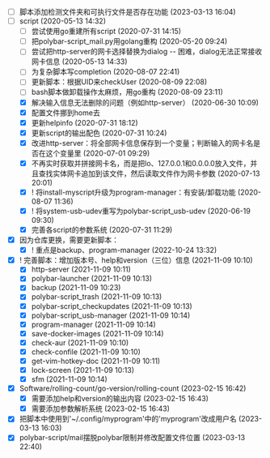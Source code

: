 - [ ] 脚本添加检测文件夹和可执行文件是否存在功能 (2023-03-13 16:04)
- [ ] script (2020-05-13 14:32)
  - [ ] 尝试使用go重建所有script (2020-07-31 14:15)
  - [ ] 把polybar-script_mail.py用golang重构 (2020-05-20 09:24)
  - [ ] 尝试把http-server的网卡选择替换为dialog -- 困难，dialog无法正常接收网卡信息 (2020-05-13 14:33)
  - [ ] 为复杂脚本写completion (2020-08-07 22:41)
  - [ ] 更新脚本：根据UID来checkUser (2020-08-09 22:08)
  - [ ] bash脚本做卸载操作太麻烦，用go重构 (2020-08-09 23:11)
  - [X] 解决输入信息无法删除的问题（例如http-server） (2020-06-30 10:09)
  - [X] 配置文件挪到home去
  - [X] 更新helpinfo (2020-07-31 18:12)
  - [X] 更新script的输出配色 (2020-07-31 10:24)
  - [X] 改进http-server：将全部网卡信息保存到一个变量；判断输入的网卡名是否在这个变量里 (2020-07-01 09:29)
  - [X] 不再实时获取并拼接网卡名，而是把lo、127.0.0.1和0.0.0.0放入文件，并且查找实体网卡追加到该文件，然后读取文件作为网卡参数 (2020-07-13 20:01)
  - [X] ! 将install-myscript升级为program-manager：有安装/卸载功能 (2020-08-07 11:36)
  - [X] ! 将system-usb-udev重写为polybar-script_usb-udev (2020-06-19 09:30)
  - [X] 完善各script的参数系统 (2020-07-31 11:29)
- [X] 因为仓库更换，需要更新脚本：
  - [X] ! 重点是backup、program-manager (2022-10-24 13:32)
- [X] ! 完善脚本：增加版本号、help和version（三位）信息 (2021-11-09 10:10)
  - [X] http-server (2021-11-09 10:11)
  - [X] polybar-launcher (2021-11-09 10:13)
  - [X] backup (2021-11-09 10:23)
  - [X] polybar-script_trash (2021-11-09 10:13)
  - [X] polybar-script_checkupdates (2021-11-09 10:13)
  - [X] polybar-script_usb-manager (2021-11-09 10:14)
  - [X] program-manager (2021-11-09 10:14)
  - [X] save-docker-images (2021-11-09 10:14)
  - [X] check-aur (2021-11-09 10:10)
  - [X] check-confile (2021-11-09 10:10)
  - [X] get-vim-hotkey-doc (2021-11-09 10:11)
  - [X] lock-screen (2021-11-09 10:13)
  - [X] sfm (2021-11-09 10:14)
- [X] Software/rolling-count/go-version/rolling-count (2023-02-15 16:42)
  - [X] 需要添加help和version的输出内容 (2023-02-15 16:43)
  - [X] 需要添加参数解析系统 (2023-02-15 16:43)
- [X] 把脚本中使用到'~/.config/myprogram'中的'myprogram'改成用户名 (2023-03-13 16:03)
- [X] polybar-script/mail摆脱polybar限制并修改配置文件位置 (2023-03-13 22:40)
